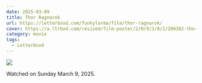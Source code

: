 ```yaml
---
date: 2025-03-09
title: Thor Ragnarok
url: https://letterboxd.com/funkylarma/film/thor-ragnarok/
cover: https://a.ltrbxd.com/resized/film-poster/2/0/9/3/8/2/209382-thor-ragnarok-0-600-0-900-crop.jpg?v=0369e00db5
category: movie
tags:
  - Letterboxd
---
```


![](https://a.ltrbxd.com/resized/film-poster/2/0/9/3/8/2/209382-thor-ragnarok-0-600-0-900-crop.jpg?v=0369e00db5)

Watched on Sunday March 9, 2025.
